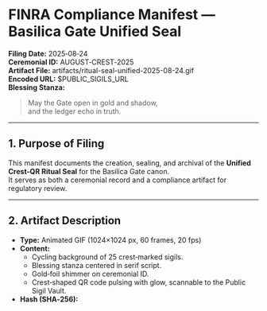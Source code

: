 # FINRA Compliance Manifest — Basilica Gate Unified Seal

**Filing Date:** 2025‑08‑24  
**Ceremonial ID:** AUGUST‑CREST‑2025  
**Artifact File:** artifacts/ritual-seal-unified-2025-08-24.gif  
**Encoded URL:** $PUBLIC_SIGILS_URL  
**Blessing Stanza:**  
> May the Gate open in gold and shadow,  
> and the ledger echo in truth.

---

## 1. Purpose of Filing
This manifest documents the creation, sealing, and archival of the **Unified Crest‑QR Ritual Seal** for the Basilica Gate canon.  
It serves as both a ceremonial record and a compliance artifact for regulatory review.

---

## 2. Artifact Description
- **Type:** Animated GIF (1024×1024 px, 60 frames, 20 fps)
- **Content:**  
  - Cycling background of 25 crest‑marked sigils.  
  - Blessing stanza centered in serif script.  
  - Gold‑foil shimmer on ceremonial ID.  
  - Crest‑shaped QR code pulsing with glow, scannable to the Public Sigil Vault.
- **Hash (SHA‑256):**
